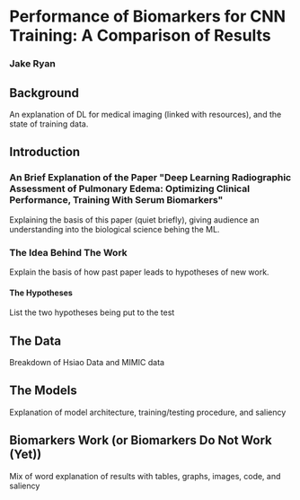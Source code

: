 # Performance of Biomarkers for CNN Training: A Comparison of Results

### Jake Ryan

## Background

An explanation of DL for medical imaging (linked with resources), and the state of training data.

## Introduction

### An Brief Explanation of the Paper "Deep Learning Radiographic Assessment of Pulmonary Edema: Optimizing Clinical Performance, Training With Serum Biomarkers"

Explaining the basis of this paper (quiet briefly), giving audience an understanding into the biological science behing the ML.

### The Idea Behind The Work

Explain the basis of how past paper leads to hypotheses of new work.

#### The Hypotheses

List the two hypotheses being put to the test

## The Data 

Breakdown of Hsiao Data and MIMIC data

## The Models

Explanation of model architecture, training/testing procedure, and saliency

## Biomarkers Work (or Biomarkers Do Not Work (Yet))

Mix of word explanation of results with tables, graphs, images, code, and saliency
